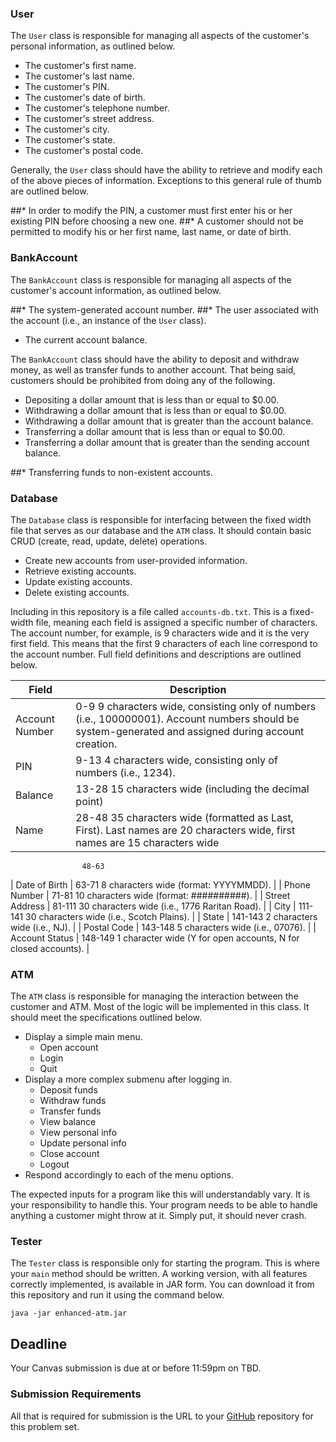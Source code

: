 ### User

The `User` class is responsible for managing all aspects of the customer's personal information, as outlined below.

* The customer's first name.
* The customer's last name.
* The customer's PIN.
* The customer's date of birth.
* The customer's telephone number.
* The customer's street address.
* The customer's city.
* The customer's state.
* The customer's postal code.

Generally, the `User` class should have the ability to retrieve and modify each of the above pieces of information. Exceptions to this general rule of thumb are outlined below.

##* In order to modify the PIN, a customer must first enter his or her existing PIN before choosing a new one.
##* A customer should not be permitted to modify his or her first name, last name, or date of birth.

### BankAccount

The `BankAccount` class is responsible for managing all aspects of the customer's account information, as outlined below.

##* The system-generated account number.
##* The user associated with the account (i.e., an instance of the `User` class).
* The current account balance.

The `BankAccount` class should have the ability to deposit and withdraw money, as well as transfer funds to another account. That being said, customers should be prohibited from doing any of the following.

* Depositing a dollar amount that is less than or equal to $0.00.
* Withdrawing a dollar amount that is less than or equal to $0.00.
* Withdrawing a dollar amount that is greater than the account balance.
* Transferring a dollar amount that is less than or equal to $0.00.
* Transferring a dollar amount that is greater than the sending account balance.

##* Transferring funds to non-existent accounts.

### Database

The `Database` class is responsible for interfacing between the fixed width file that serves as our database and the `ATM` class. It should contain basic CRUD (create, read, update, delete) operations.

* Create new accounts from user-provided information.
* Retrieve existing accounts.
* Update existing accounts.
* Delete existing accounts.

Including in this repository is a file called `accounts-db.txt`. This is a fixed-width file, meaning each field is assigned a specific number of characters. The account number, for example, is 9 characters wide and it is the very first field. This means that the first 9 characters of each line correspond to the account number. Full field definitions and descriptions are outlined below.

| Field | Description |
| --- | --- |
| Account Number |  0-9      9 characters wide, consisting only of numbers (i.e., 100000001). Account numbers should be system-generated and assigned during account creation. |
| PIN            |  9-13     4 characters wide, consisting only of numbers (i.e., 1234). |
| Balance        |  13-28    15 characters wide (including the decimal point)
| Name           |  28-48    35 characters wide (formatted as Last, First). Last names are 20 characters wide, first names are 15 characters wide |
                    48-63 
| Date of Birth  |  63-71    8 characters wide (format: YYYYMMDD). |
| Phone Number   |  71-81    10 characters wide (format: ##########). |
| Street Address |  81-111   30 characters wide (i.e., 1776 Raritan Road). |
| City           |  111-141  30 characters wide (i.e., Scotch Plains). |
| State          |  141-143  2 characters wide (i.e., NJ). |
| Postal Code    |  143-148  5 characters wide (i.e., 07076). |
| Account Status |  148-149  1 character wide (Y for open accounts, N for closed accounts). |

### ATM

The `ATM` class is responsible for managing the interaction between the customer and ATM. Most of the logic will be implemented in this class. It should meet the specifications outlined below.

* Display a simple main menu.
   - Open account
   - Login
   - Quit
* Display a more complex submenu after logging in.
   - Deposit funds       
   - Withdraw funds      
   - Transfer funds      
   - View balance        
   - View personal info  
   - Update personal info
   - Close account       
   - Logout              
* Respond accordingly to each of the menu options.

The expected inputs for a program like this will understandably vary. It is your responsibility to handle this. Your program needs to be able to handle anything a customer might throw at it. Simply put, it should never crash.

### Tester

The `Tester` class is responsible only for starting the program. This is where your `main` method should be written. A working version, with all features correctly implemented, is available in JAR form. You can download it from this repository and run it using the command below.
```
java -jar enhanced-atm.jar
```

## Deadline

Your Canvas submission is due at or before 11:59pm on TBD.

### Submission Requirements

All that is required for submission is the URL to your [GitHub](https://github.com/) repository for this problem set.
